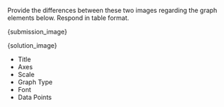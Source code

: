 Provide the differences between these two images regarding the graph elements below. Respond in table format.

{submission_image}

{solution_image}

- Title
- Axes
- Scale
- Graph Type
- Font
- Data Points
